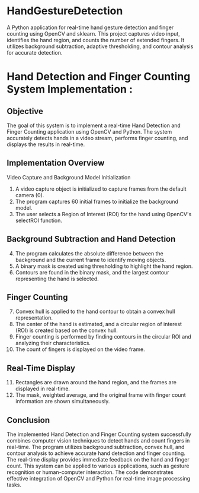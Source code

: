 # HandGestureDetection
A Python application for real-time hand gesture detection and finger counting using OpenCV and sklearn. This project captures video input, identifies the hand region, and counts the number of extended fingers. It utilizes background subtraction, adaptive thresholding, and contour analysis for accurate detection.
# Hand Detection and Finger Counting System Implementation :
## Objective
The goal of this system is to implement a real-time Hand Detection and Finger Counting application using OpenCV and Python. The system accurately detects hands in a video stream, performs finger counting, and displays the results in real-time.
## Implementation Overview
Video Capture and Background Model Initialization
1.	A video capture object is initialized to capture frames from the default camera (0).
2.	The program captures 60 initial frames to initialize the background model.
3.	The user selects a Region of Interest (ROI) for the hand using OpenCV's selectROI function.
## Background Subtraction and Hand Detection
4.	The program calculates the absolute difference between the background and the current frame to identify moving objects.
5.	A binary mask is created using thresholding to highlight the hand region.
6.	Contours are found in the binary mask, and the largest contour representing the hand is selected.
## Finger Counting
7.	Convex hull is applied to the hand contour to obtain a convex hull representation.
8.	The center of the hand is estimated, and a circular region of interest (ROI) is created based on the convex hull.
9.	Finger counting is performed by finding contours in the circular ROI and analyzing their characteristics.
10.	The count of fingers is displayed on the video frame.
## Real-Time Display
11.	Rectangles are drawn around the hand region, and the frames are displayed in real-time.
12.	The mask, weighted average, and the original frame with finger count information are shown simultaneously.
## Conclusion
The implemented Hand Detection and Finger Counting system successfully combines computer vision techniques to detect hands and count fingers in real-time. The program utilizes background subtraction, convex hull, and contour analysis to achieve accurate hand detection and finger counting. The real-time display provides immediate feedback on the hand and finger count. This system can be applied to various applications, such as gesture recognition or human-computer interaction. The code demonstrates effective integration of OpenCV and Python for real-time image processing tasks.


